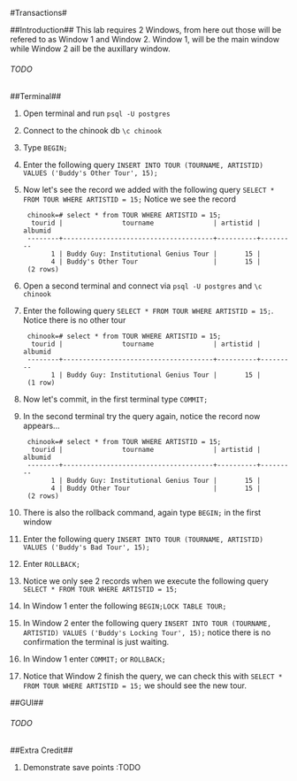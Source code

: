 #Transactions#

##Introduction##
This lab requires 2 Windows, from here out those will be refered to as Window 1 and Window 2. Window 1, will be the main window while Window 2 aill be the auxillary window.
###### TODO ######

##Terminal##
1. Open terminal and run `psql -U postgres`
2. Connect to the chinook db `\c chinook`
3. Type `BEGIN;`
4. Enter the following query `INSERT INTO TOUR (TOURNAME, ARTISTID) VALUES ('Buddy's Other Tour', 15);`
5. Now let's see the record we added with the following query `SELECT * FROM TOUR WHERE ARTISTID = 15;` Notice we see the record

        chinook=# select * from TOUR WHERE ARTISTID = 15;
         tourid |               tourname               | artistid | albumid 
        --------+--------------------------------------+----------+---------
              1 | Buddy Guy: Institutional Genius Tour |       15 |        
              4 | Buddy's Other Tour                   |       15 |        
        (2 rows)

6. Open a second terminal and connect via `psql -U postgres` and `\c chinook`
7. Enter the following query `SELECT * FROM TOUR WHERE ARTISTID = 15;`. Notice there is no other tour

        chinook=# select * from TOUR WHERE ARTISTID = 15;
         tourid |               tourname               | artistid | albumid 
        --------+--------------------------------------+----------+---------
              1 | Buddy Guy: Institutional Genius Tour |       15 |        
        (1 row)

8. Now let's commit, in the first terminal type `COMMIT;`
9. In the second terminal try the query again, notice the record now appears...

        chinook=# select * from TOUR WHERE ARTISTID = 15;
         tourid |               tourname               | artistid | albumid 
        --------+--------------------------------------+----------+---------
              1 | Buddy Guy: Institutional Genius Tour |       15 |        
              4 | Buddy Other Tour                     |       15 |        
        (2 rows)

10. There is also the rollback command, again type `BEGIN;` in the first window
11. Enter the following query `INSERT INTO TOUR (TOURNAME, ARTISTID) VALUES ('Buddy's Bad Tour', 15);`
12. Enter `ROLLBACK;`
13. Notice we only see 2 records when we execute the following query `SELECT * FROM TOUR WHERE ARTISTID = 15;`
14. In Window 1 enter the following `BEGIN;LOCK TABLE TOUR;`
15. In Window 2 enter the following query `INSERT INTO TOUR (TOURNAME, ARTISTID) VALUES ('Buddy's Locking Tour', 15);` notice there is no confirmation the terminal is just waiting. 
16. In Window 1 enter `COMMIT;` or `ROLLBACK;`
17. Notice that Window 2 finish the query, we can check this with `SELECT * FROM TOUR WHERE ARTISTID = 15;` we should see the new tour.

##GUI##
###### TODO #######

##Extra Credit##

1. Demonstrate save points :TODO